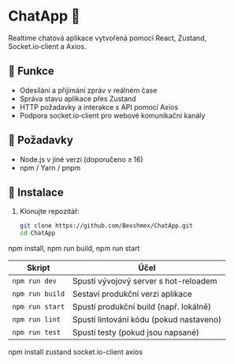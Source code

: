 # ChatApp 💬

Realtime chatová aplikace vytvořená pomocí React, Zustand, Socket.io‑client a Axios.

## 🚀 Funkce
- Odesílání a přijímání zpráv v reálném čase  
- Správa stavu aplikace přes Zustand  
- HTTP požadavky a interakce s API pomocí Axios  
- Podpora socket.io‑client pro webové komunikační kanály  

## 🔧 Požadavky
- Node.js v jiné verzi (doporučeno ≥ 16)  
- npm / Yarn / pnpm

## 🧩 Instalace

1. Klonujte repozitář:  
   ```bash
   git clone https://github.com/Bexshmex/ChatApp.git
   cd ChatApp

   
npm install, 
npm run build, 
npm run start



| Skript          | Účel                                    |
| --------------- | --------------------------------------- |
| `npm run dev`   | Spustí vývojový server s hot-reloadem   |
| `npm run build` | Sestaví produkční verzi aplikace        |
| `npm run start` | Spustí produkční build (např. lokálně)  |
| `npm run lint`  | Spustí lintování kódu (pokud nastaveno) |
| `npm run test`  | Spustí testy (pokud jsou napsané)       |


npm install zustand socket.io-client axios

